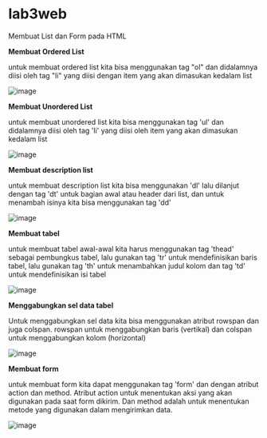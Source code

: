# lab3web
Membuat List dan Form pada HTML

<b>Membuat Ordered List</b>

untuk membuat ordered list kita bisa menggunakan tag "ol" dan didalamnya diisi oleh tag "li" yang diisi dengan item yang akan dimasukan kedalam list

![image](https://github.com/user-attachments/assets/2c02fd84-736f-4935-aa81-e3c5c17db04c)



<b>Membuat Unordered List</b>

untuk membuat unordered list kita bisa menggunakan tag 'ul' dan didalamnya diisi oleh tag 'li' yang diisi oleh item yang akan dimasukan kedalam list

![image](https://github.com/user-attachments/assets/9648f4d3-f997-4f74-8233-6361016a514f)


<b>Membuat description list</b>

untuk membuat description list kita bisa menggunakan 'dl' lalu dilanjut dengan tag 'dt' untuk bagian awal atau header dari list, dan untuk menambah isinya kita bisa menggunakan tag 'dd'

![image](https://github.com/user-attachments/assets/89320dc5-4f80-4c33-b6b1-2068b2f0c1f8)


<b>Membuat tabel</b>

untuk membuat tabel awal-awal kita harus menggunakan tag 'thead' sebagai pembungkus tabel, lalu gunakan tag 'tr' untuk mendefinisikan baris tabel, lalu gunakan tag 'th' untuk menambahkan judul kolom dan tag 'td' untuk mendefinisikan isi tabel

![image](https://github.com/user-attachments/assets/0fc56e3d-ee27-49fe-b684-1a0acb39b650)


<b>Menggabungkan sel data tabel</b>

Untuk menggabungkan sel data kita bisa menggunakan atribut rowspan dan juga colspan. rowspan untuk menggabungkan baris (vertikal) dan colspan untuk menggabungkan kolom (horizontal)

![image](https://github.com/user-attachments/assets/adccd508-73c3-4b83-8966-16cad16fd30b)

<b>Membuat form</b>

untuk membuat form kita dapat menggunakan tag 'form' dan dengan atribut action dan method. Atribut action untuk menentukan aksi yang akan digunakan pada saat form dikirim. Dan method adalah untuk menentukan metode yang digunakan dalam mengirimkan data.

![image](https://github.com/user-attachments/assets/07364cbe-4282-4b48-bb80-4ab82be2afbb)
